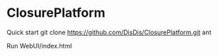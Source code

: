 ClosurePlatform
===============

Quick start
git clone https://github.com/DisDis/ClosurePlatform.git
ant

Run WebUI/index.html
